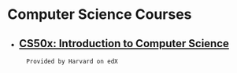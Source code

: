 
# Computer Science Courses


- ## [CS50x: Introduction to Computer Science](https://www.edx.org/course/introduction-computer-science-harvardx-cs50x)
    
        Provided by Harvard on edX